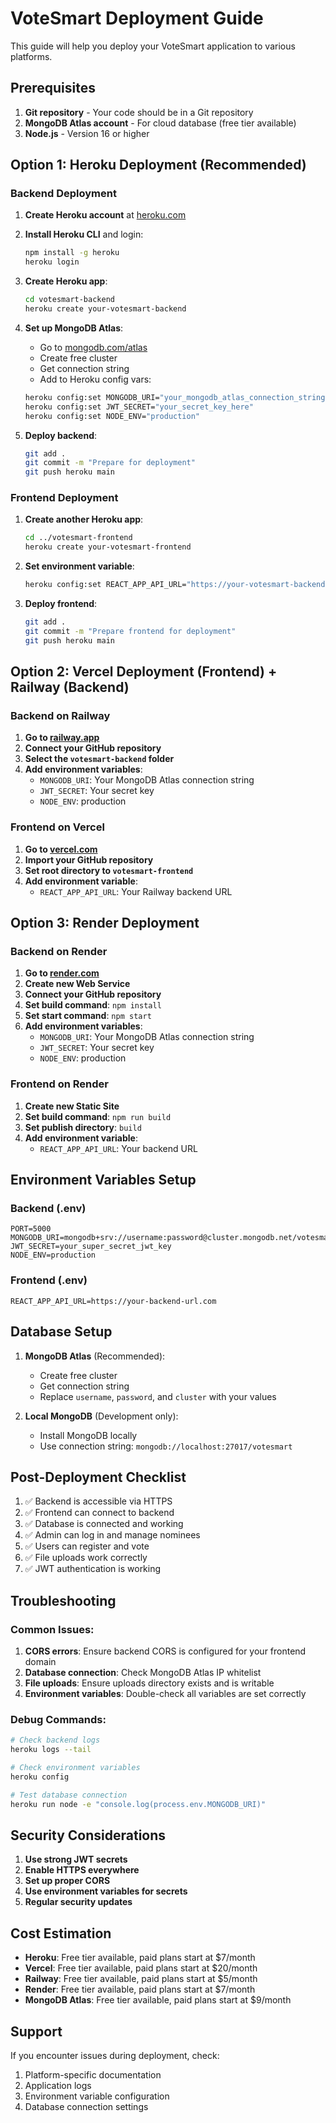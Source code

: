 # VoteSmart Deployment Guide

This guide will help you deploy your VoteSmart application to various platforms.

## Prerequisites

1. **Git repository** - Your code should be in a Git repository
2. **MongoDB Atlas account** - For cloud database (free tier available)
3. **Node.js** - Version 16 or higher

## Option 1: Heroku Deployment (Recommended)

### Backend Deployment

1. **Create Heroku account** at [heroku.com](https://heroku.com)

2. **Install Heroku CLI** and login:
   ```bash
   npm install -g heroku
   heroku login
   ```

3. **Create Heroku app**:
   ```bash
   cd votesmart-backend
   heroku create your-votesmart-backend
   ```

4. **Set up MongoDB Atlas**:
   - Go to [mongodb.com/atlas](https://mongodb.com/atlas)
   - Create free cluster
   - Get connection string
   - Add to Heroku config vars:
   ```bash
   heroku config:set MONGODB_URI="your_mongodb_atlas_connection_string"
   heroku config:set JWT_SECRET="your_secret_key_here"
   heroku config:set NODE_ENV="production"
   ```

5. **Deploy backend**:
   ```bash
   git add .
   git commit -m "Prepare for deployment"
   git push heroku main
   ```

### Frontend Deployment

1. **Create another Heroku app**:
   ```bash
   cd ../votesmart-frontend
   heroku create your-votesmart-frontend
   ```

2. **Set environment variable**:
   ```bash
   heroku config:set REACT_APP_API_URL="https://your-votesmart-backend.herokuapp.com"
   ```

3. **Deploy frontend**:
   ```bash
   git add .
   git commit -m "Prepare frontend for deployment"
   git push heroku main
   ```

## Option 2: Vercel Deployment (Frontend) + Railway (Backend)

### Backend on Railway

1. **Go to [railway.app](https://railway.app)**
2. **Connect your GitHub repository**
3. **Select the `votesmart-backend` folder**
4. **Add environment variables**:
   - `MONGODB_URI`: Your MongoDB Atlas connection string
   - `JWT_SECRET`: Your secret key
   - `NODE_ENV`: production

### Frontend on Vercel

1. **Go to [vercel.com](https://vercel.com)**
2. **Import your GitHub repository**
3. **Set root directory to `votesmart-frontend`**
4. **Add environment variable**:
   - `REACT_APP_API_URL`: Your Railway backend URL

## Option 3: Render Deployment

### Backend on Render

1. **Go to [render.com](https://render.com)**
2. **Create new Web Service**
3. **Connect your GitHub repository**
4. **Set build command**: `npm install`
5. **Set start command**: `npm start`
6. **Add environment variables**:
   - `MONGODB_URI`: Your MongoDB Atlas connection string
   - `JWT_SECRET`: Your secret key
   - `NODE_ENV`: production

### Frontend on Render

1. **Create new Static Site**
2. **Set build command**: `npm run build`
3. **Set publish directory**: `build`
4. **Add environment variable**:
   - `REACT_APP_API_URL`: Your backend URL

## Environment Variables Setup

### Backend (.env)
```env
PORT=5000
MONGODB_URI=mongodb+srv://username:password@cluster.mongodb.net/votesmart
JWT_SECRET=your_super_secret_jwt_key
NODE_ENV=production
```

### Frontend (.env)
```env
REACT_APP_API_URL=https://your-backend-url.com
```

## Database Setup

1. **MongoDB Atlas** (Recommended):
   - Create free cluster
   - Get connection string
   - Replace `username`, `password`, and `cluster` with your values

2. **Local MongoDB** (Development only):
   - Install MongoDB locally
   - Use connection string: `mongodb://localhost:27017/votesmart`

## Post-Deployment Checklist

1. ✅ Backend is accessible via HTTPS
2. ✅ Frontend can connect to backend
3. ✅ Database is connected and working
4. ✅ Admin can log in and manage nominees
5. ✅ Users can register and vote
6. ✅ File uploads work correctly
7. ✅ JWT authentication is working

## Troubleshooting

### Common Issues:

1. **CORS errors**: Ensure backend CORS is configured for your frontend domain
2. **Database connection**: Check MongoDB Atlas IP whitelist
3. **File uploads**: Ensure uploads directory exists and is writable
4. **Environment variables**: Double-check all variables are set correctly

### Debug Commands:

```bash
# Check backend logs
heroku logs --tail

# Check environment variables
heroku config

# Test database connection
heroku run node -e "console.log(process.env.MONGODB_URI)"
```

## Security Considerations

1. **Use strong JWT secrets**
2. **Enable HTTPS everywhere**
3. **Set up proper CORS**
4. **Use environment variables for secrets**
5. **Regular security updates**

## Cost Estimation

- **Heroku**: Free tier available, paid plans start at $7/month
- **Vercel**: Free tier available, paid plans start at $20/month
- **Railway**: Free tier available, paid plans start at $5/month
- **Render**: Free tier available, paid plans start at $7/month
- **MongoDB Atlas**: Free tier available, paid plans start at $9/month

## Support

If you encounter issues during deployment, check:
1. Platform-specific documentation
2. Application logs
3. Environment variable configuration
4. Database connection settings 
